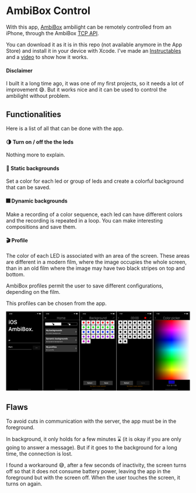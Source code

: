 # AmbiBox Control

With this app, [AmbiBox](http://www.ambibox.ru/en/index.php/Download_AmbiBox) ambilight can be remotely controlled from an iPhone, through the AmbiBox [TCP API](http://www.ambibox.ru/en/index.php/API_server).

You can download it as it is in this repo (not available anymore in the App Store) and install it in your device with Xcode. I've made an [Instructables](https://www.instructables.com/AmbiBox-IOS-Remote-Control-App/) and a [video](https://www.youtube.com/watch?v=5A9H6IOgq54) to show how it works.

#### Disclaimer

I built it a long time ago, it was one of my first projects, so it needs a lot of improvement 😅. But it works nice and it can be used to control the ambilight without problem.

## Functionalities

Here is a list of all that can be done with the app.

#### 🌗 Turn on / off the the leds

Nothing more to explain.

#### 🌈 Static backgrounds

Set a color for each led or group of leds and create a colorful background that can be saved.

#### 🎆 Dynamic backgrounds

Make a recording of a color sequence, each led can have different colors and the recording is repeated in a loop. You can make interesting compositions and save them.

#### 🎬 Profile

The color of each LED is associated with an area of the screen. These areas are different in a modern film, where the image occupies the whole screen, than in an old film where the image may have two black stripes on top and bottom.

AmbiBox profiles permit the user to save different configurations, depending on the film.

This profiles can be chosen from the app.

![](screenshots.jpg)

## Flaws

To avoid cuts in communication with the server, the app must be in the foreground.

In background, it only holds for a few minutes ⌛ (it is okay if you are only going to answer a message). But if it goes to the background for a long time, the connection is lost.

I found a workaround 😅, after a few seconds of inactivity, the screen turns off so that it does not consume battery power, leaving the app in the foreground but with the screen off. When the user touches the screen, it turns on again.
